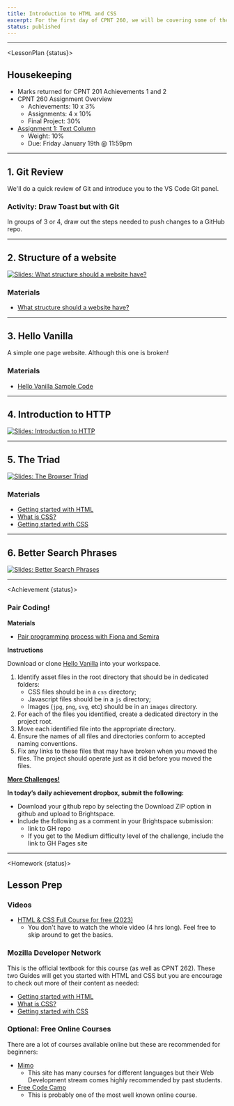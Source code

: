 ```yaml
---
title: Introduction to HTML and CSS
excerpt: For the first day of CPNT 260, we will be covering some of the basics of HTML and CSS
status: published
---
```


<script>
	import Homework from "$lib/components/Homework.svelte";
	import LessonPlan from "$lib/components/LessonPlan.svelte";
	import Achievement from "$lib/components/Achievement.svelte";
</script>

---

<LessonPlan {status}>

<h2>Housekeeping</h2>

- Marks returned for CPNT 201 Achievements 1 and 2
- CPNT 260 Assignment Overview
	- Achievements: 10 x 3%
	- Assignments: 4 x 10%
	- Final Project: 30%
- [Assignment 1: Text Column](/courses/cpnt-260/assessments/assignment-1)
	- Weight: 10%
	- Due: Friday January 19th @ 11:59pm


---

<h2>1. Git Review</h2>

We'll do a quick review of Git and introduce you to the VS Code Git panel.

### Activity: Draw Toast but with Git

In groups of 3 or 4, draw out the steps needed to push changes to a GitHub repo.

---

<h2>2. Structure of a website </h2>

[![Slides: What structure should a website have?](/images/slides/cpnt-260/website-structure.png)](/slides/cpnt-260/web-folders-org)

### Materials
- [What structure should a website have?](https://developer.mozilla.org/en-US/docs/Learn/Getting_started_with_the_web/Dealing_with_files)

---

<h2>3. Hello Vanilla</h2>

A simple one page website. Although this one is broken!

### Materials

- [Hello Vanilla Sample Code](https://github.com/sait-wbdv/dailies-w24)

---

<h2>4. Introduction to HTTP</h2>

[![Slides: Introduction to HTTP](/images/slides/cpnt-260/http-introduction.png)](/slides/cpnt-260/http-introduction)

---

<h2>5. The Triad</h2>

[![Slides: The Browser Triad](/images/slides/cpnt-260/browser-triad.png)](/slides/cpnt-260/browser-triad)

### Materials
- [Getting started with HTML](https://developer.mozilla.org/en-US/docs/Learn/HTML/Introduction_to_HTML/Getting_started)
- [What is CSS?](https://developer.mozilla.org/en-US/docs/Learn/CSS/First_steps/What_is_CSS)
- [Getting started with CSS](https://developer.mozilla.org/en-US/docs/Learn/CSS/First_steps/Getting_started)

---

<h2>6. Better Search Phrases</h2>

[![Slides: Better Search Phrases](/images/slides/cpnt-260/better-search-phrases.png)](/slides/cpnt-260/better-search-phrases)

---

</LessonPlan>

<Achievement {status}>

### Pair Coding!

**Materials**

- [Pair programming process with Fiona and Semira](https://gist.github.com/acidtone/caa20b2520814a94240043c40301024a)

**Instructions**

Download or clone [Hello Vanilla](https://github.com/sait-wbdv/dailies-w24) into your workspace.

1. Identify asset files in the root directory that should be in dedicated folders:
   - CSS files should be in a `css` directory;
   - Javascript files should be in a `js` directory;
   - Images (`jpg`, `png`, `svg`, etc) should be in an `images` directory.
2. For each of the files you identified, create a dedicated directory in the project root.
3. Move each identified file into the appropriate directory.
4. Ensure the names of all files and directories conform to accepted naming conventions.
5. Fix any links to these files that may have broken when you moved the files. The project should operate just as it did before you moved the files.

**[More Challenges!](https://gist.github.com/acidtone/bb688eb6e16c861422b865bf0e9abf4a)**

**In today’s daily achievement dropbox, submit the following:**

- Download your github repo by selecting the Download ZIP option in github and upload to Brightspace.
- Include the following as a comment in your Brightspace submission:
  - link to GH repo
  - If you get to the Medium difficulty level of the challenge, include the link to GH Pages site
  
</Achievement>

---

<Homework {status}>

<h2>Lesson Prep</h2>

### Videos

- [HTML & CSS Full Course for free (2023)](https://www.youtube.com/watch?v=HGTJBPNC-Gw)
  - You don't have to watch the whole video (4 hrs long). Feel free to skip around to get the basics.

### Mozilla Developer Network

This is the official textbook for this course (as well as CPNT 262). These two Guides will get you started with HTML and CSS but you are encourage to check out more of their content as needed:

- [Getting started with HTML](https://developer.mozilla.org/en-US/docs/Learn/HTML/Introduction_to_HTML/Getting_started)
- [What is CSS?](https://developer.mozilla.org/en-US/docs/Learn/CSS/First_steps/What_is_CSS)
- [Getting started with CSS](https://developer.mozilla.org/en-US/docs/Learn/CSS/First_steps/Getting_started)

### Optional: Free Online Courses

There are a lot of courses available online but these are recommended for beginners:

- [Mimo](https://mimo.org)
  - This site has many courses for different languages but their Web Development stream comes highly recommended by past students.
- [Free Code Camp](https://www.freecodecamp.org/learn/2022/responsive-web-design/)
  - This is probably one of the most well known online course.

</Homework>
